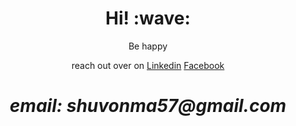 <h1 align='center'> Hi! :wave:</h1>
<p align='center'>
Be happy
</p>
<div align='center'> reach out over on <a href="https://www.linkedin.com/in/md-faysal-islam-shuvo/">Linkedin</a> <a href="https://www.facebook.com/faysalislamsh">Facebook</a></div>

<h1 align='center'><i>email: shuvonma57@gmail.com</i></h1>

